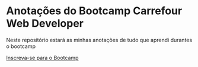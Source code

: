 # Anotações do Bootcamp Carrefour Web Developer
Neste repositório estará as minhas anotações de tudo que aprendi durantes o bootcamp


[Inscreva-se para o Bootcamp](https://www.dio.me/)
